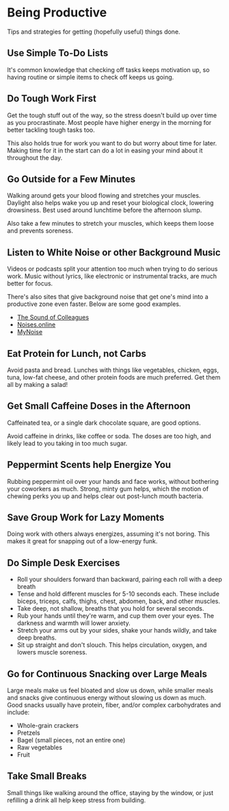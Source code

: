 # Being Productive

Tips and strategies for getting (hopefully useful) things done.

## Use Simple To-Do Lists

It's common knowledge that checking off tasks keeps motivation up, so having routine or simple items to check off keeps us going.

## Do Tough Work First

Get the tough stuff out of the way, so the stress doesn't build up over time as you procrastinate. Most people have higher energy in the morning for better tackling tough tasks too.

This also holds true for work you want to do but worry about time for later. Making time for it in the start can do a lot in easing your mind about it throughout the day.

## Go Outside for a Few Minutes

Walking around gets your blood flowing and stretches your muscles. Daylight also helps wake you up and reset your biological clock, lowering drowsiness. Best used around lunchtime before the afternoon slump.

Also take a few minutes to stretch your muscles, which keeps them loose and prevents soreness.

## Listen to White Noise or other Background Music

Videos or podcasts split your attention too much when trying to do serious work. Music without lyrics, like electronic or instrumental tracks, are much better for focus.

There's also sites that give background noise that get one's mind into a productive zone even faster. Below are some good examples.

* [The Sound of Colleagues](https://soundofcolleagues.com/#)
* [Noises.online](https://noises.online/)
* [MyNoise](https://mynoise.net/)

## Eat Protein for Lunch, not Carbs

Avoid pasta and bread. Lunches with things like vegetables, chicken, eggs, tuna, low-fat cheese, and other protein foods are much preferred. Get them all by making a salad!

## Get Small Caffeine Doses in the Afternoon

Caffeinated tea, or a single dark chocolate square, are good options.

Avoid caffeine in drinks, like coffee or soda. The doses are too high, and likely lead to you taking in too much sugar.

## Peppermint Scents help Energize You

Rubbing peppermint oil over your hands and face works, without bothering your coworkers as much. Strong, minty gum helps, which the motion of chewing perks you up and helps clear out post-lunch mouth bacteria.

## Save Group Work for Lazy Moments

Doing work with others always energizes, assuming it's not boring. This makes it great for snapping out of a low-energy funk.

## Do Simple Desk Exercises

* Roll your shoulders forward than backward, pairing each roll with a deep breath
* Tense and hold different muscles for 5-10 seconds each. These include biceps, triceps, calfs, thighs, chest, abdomen, back, and other muscles.
* Take deep, not shallow, breaths that you hold for several seconds.
* Rub your hands until they're warm, and cup them over your eyes. The darkness and warmth will lower anxiety.
* Stretch your arms out by your sides, shake your hands wildly, and take deep breaths.
* Sit up straight and don't slouch. This helps circulation, oxygen, and lowers muscle soreness.

## Go for Continuous Snacking over Large Meals

Large meals make us feel bloated and slow us down, while smaller meals and snacks give continuous energy without slowing us down as much. Good snacks usually have protein, fiber, and/or complex carbohydrates and include:

* Whole-grain crackers
* Pretzels
* Bagel (small pieces, not an entire one)
* Raw vegetables
* Fruit

## Take Small Breaks

Small things like walking around the office, staying by the window, or just refilling a drink all help keep stress from building.
